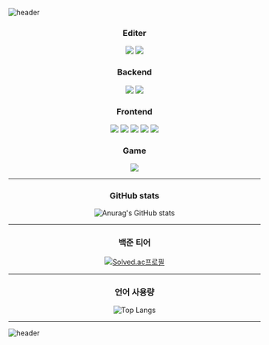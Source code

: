 
![header](https://capsule-render.vercel.app/api?type=waving&height=250&color=gradient&text=kimgeon!'s%20Profile&section=header&fontAlignY=40&fontSize=80)


<div align=center>

  ### <center>Editer</center>
  
  <p align="center">
    <img src = "https://img.shields.io/badge/VSCODE-2E9AFE.svg?style=for-the-badge&logo=VisualStudioCode&logoColor=white">
    <img src = "https://img.shields.io/badge/Unity-FAFAFA?style=for-the-badge&logo=Unity&logoColor=black">
  </p>

  ### <center>Backend</center>
  
  <p align="center">
    <img src="https://img.shields.io/badge/Python-3776AB?style=for-the-badge&logo=Python&logoColor=white">
    <img src="https://img.shields.io/badge/Go-00ADD8?style=for-the-badge&logo=Go&logoColor=white">
  </p>

  ### <center>Frontend</center>
  
  <p align="center">
    <img src="https://img.shields.io/badge/React-61DAFB?style=for-the-badge&logo=React&logoColor=white">
    <img src="https://img.shields.io/badge/Next.js-000000?style=for-the-badge&logo=Next.js&logoColor=white">
    <img src="https://img.shields.io/badge/JS-F7DF1E?style=for-the-badge&logo=Javascript&logoColor=white">
    <img src="https://img.shields.io/badge/TS-3178C6?style=for-the-badge&logo=Typescript&logoColor=white">
    <img src="https://img.shields.io/badge/CSS-1572B6?style=for-the-badge&logo=Css3&logoColor=white">
  </p>

  ### <center>Game</center>
  
  <p align="center">
    <img src = "https://img.shields.io/badge/C%23-BF00FF?style=for-the-badge&logo=Csharp&logoColor=white">
  </p>

  ***

  ### GitHub stats
  ![Anurag's GitHub stats](https://github-readme-stats.vercel.app/api?username=kimguny&show_icons=true&theme=synthwave)

  ***

  ### 백준 티어
  [![Solved.ac프로필](http://mazassumnida.wtf/api/v2/generate_badge?boj=kimguny12)](https://solved.ac/kimguny12)
  
  ***

  ### 언어 사용량
  ![Top Langs](https://github-readme-stats.vercel.app/api/top-langs/?username=kimguny&layout=compact)

</div>

***

![header](https://capsule-render.vercel.app/api?type=waving&height=300&color=gradient&section=footer)
